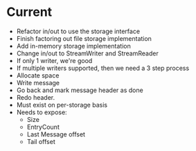 # Current
 - Refactor in/out to use the storage interface
 - Finish factoring out file storage implementation
 - Add in-memory storage implementation
 - Change in/out to StreamWriter and StreamReader
 - If only 1 writer, we're good
 - If multiple writers supported, then we need a 3 step process
  - Allocate space
  - Write message
  - Go back and mark message header as done
 - Redo header.
  - Must exist on per-storage basis
  - Needs to expose:
    - Size
    - EntryCount
    - Last Message offset
    - Tail offset
